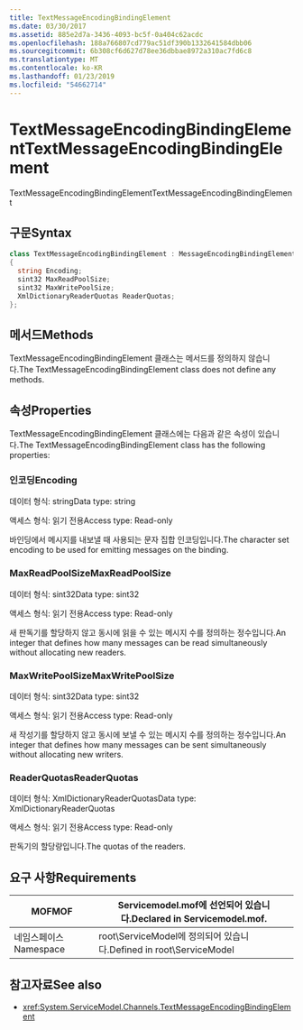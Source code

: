 ```yaml
---
title: TextMessageEncodingBindingElement
ms.date: 03/30/2017
ms.assetid: 885e2d7a-3436-4093-bc5f-0a404c62acdc
ms.openlocfilehash: 188a766807cd779ac51df390b1332641584dbb06
ms.sourcegitcommit: 6b308cf6d627d78ee36dbbae8972a310ac7fd6c8
ms.translationtype: MT
ms.contentlocale: ko-KR
ms.lasthandoff: 01/23/2019
ms.locfileid: "54662714"
---
```

# <a name="textmessageencodingbindingelement"></a><span data-ttu-id="38c6b-102">TextMessageEncodingBindingElement</span><span class="sxs-lookup"><span data-stu-id="38c6b-102">TextMessageEncodingBindingElement</span></span>
<span data-ttu-id="38c6b-103">TextMessageEncodingBindingElement</span><span class="sxs-lookup"><span data-stu-id="38c6b-103">TextMessageEncodingBindingElement</span></span>  
  
## <a name="syntax"></a><span data-ttu-id="38c6b-104">구문</span><span class="sxs-lookup"><span data-stu-id="38c6b-104">Syntax</span></span>  
  
```csharp
class TextMessageEncodingBindingElement : MessageEncodingBindingElement  
{  
  string Encoding;  
  sint32 MaxReadPoolSize;  
  sint32 MaxWritePoolSize;  
  XmlDictionaryReaderQuotas ReaderQuotas;  
};  
```  
  
## <a name="methods"></a><span data-ttu-id="38c6b-105">메서드</span><span class="sxs-lookup"><span data-stu-id="38c6b-105">Methods</span></span>  
 <span data-ttu-id="38c6b-106">TextMessageEncodingBindingElement 클래스는 메서드를 정의하지 않습니다.</span><span class="sxs-lookup"><span data-stu-id="38c6b-106">The TextMessageEncodingBindingElement class does not define any methods.</span></span>  
  
## <a name="properties"></a><span data-ttu-id="38c6b-107">속성</span><span class="sxs-lookup"><span data-stu-id="38c6b-107">Properties</span></span>  
 <span data-ttu-id="38c6b-108">TextMessageEncodingBindingElement 클래스에는 다음과 같은 속성이 있습니다.</span><span class="sxs-lookup"><span data-stu-id="38c6b-108">The TextMessageEncodingBindingElement class has the following properties:</span></span>  
  
### <a name="encoding"></a><span data-ttu-id="38c6b-109">인코딩</span><span class="sxs-lookup"><span data-stu-id="38c6b-109">Encoding</span></span>  
 <span data-ttu-id="38c6b-110">데이터 형식: string</span><span class="sxs-lookup"><span data-stu-id="38c6b-110">Data type: string</span></span>  
  
 <span data-ttu-id="38c6b-111">액세스 형식: 읽기 전용</span><span class="sxs-lookup"><span data-stu-id="38c6b-111">Access type: Read-only</span></span>  
  
 <span data-ttu-id="38c6b-112">바인딩에서 메시지를 내보낼 때 사용되는 문자 집합 인코딩입니다.</span><span class="sxs-lookup"><span data-stu-id="38c6b-112">The character set encoding to be used for emitting messages on the binding.</span></span>  
  
### <a name="maxreadpoolsize"></a><span data-ttu-id="38c6b-113">MaxReadPoolSize</span><span class="sxs-lookup"><span data-stu-id="38c6b-113">MaxReadPoolSize</span></span>  
 <span data-ttu-id="38c6b-114">데이터 형식: sint32</span><span class="sxs-lookup"><span data-stu-id="38c6b-114">Data type: sint32</span></span>  
  
 <span data-ttu-id="38c6b-115">액세스 형식: 읽기 전용</span><span class="sxs-lookup"><span data-stu-id="38c6b-115">Access type: Read-only</span></span>  
  
 <span data-ttu-id="38c6b-116">새 판독기를 할당하지 않고 동시에 읽을 수 있는 메시지 수를 정의하는 정수입니다.</span><span class="sxs-lookup"><span data-stu-id="38c6b-116">An integer that defines how many messages can be read simultaneously without allocating new readers.</span></span>  
  
### <a name="maxwritepoolsize"></a><span data-ttu-id="38c6b-117">MaxWritePoolSize</span><span class="sxs-lookup"><span data-stu-id="38c6b-117">MaxWritePoolSize</span></span>  
 <span data-ttu-id="38c6b-118">데이터 형식: sint32</span><span class="sxs-lookup"><span data-stu-id="38c6b-118">Data type: sint32</span></span>  
  
 <span data-ttu-id="38c6b-119">액세스 형식: 읽기 전용</span><span class="sxs-lookup"><span data-stu-id="38c6b-119">Access type: Read-only</span></span>  
  
 <span data-ttu-id="38c6b-120">새 작성기를 할당하지 않고 동시에 보낼 수 있는 메시지 수를 정의하는 정수입니다.</span><span class="sxs-lookup"><span data-stu-id="38c6b-120">An integer that defines how many messages can be sent simultaneously without allocating new writers.</span></span>  
  
### <a name="readerquotas"></a><span data-ttu-id="38c6b-121">ReaderQuotas</span><span class="sxs-lookup"><span data-stu-id="38c6b-121">ReaderQuotas</span></span>  
 <span data-ttu-id="38c6b-122">데이터 형식: XmlDictionaryReaderQuotas</span><span class="sxs-lookup"><span data-stu-id="38c6b-122">Data type: XmlDictionaryReaderQuotas</span></span>  
  
 <span data-ttu-id="38c6b-123">액세스 형식: 읽기 전용</span><span class="sxs-lookup"><span data-stu-id="38c6b-123">Access type: Read-only</span></span>  
  
 <span data-ttu-id="38c6b-124">판독기의 할당량입니다.</span><span class="sxs-lookup"><span data-stu-id="38c6b-124">The quotas of the readers.</span></span>  
  
## <a name="requirements"></a><span data-ttu-id="38c6b-125">요구 사항</span><span class="sxs-lookup"><span data-stu-id="38c6b-125">Requirements</span></span>  
  
|<span data-ttu-id="38c6b-126">MOF</span><span class="sxs-lookup"><span data-stu-id="38c6b-126">MOF</span></span>|<span data-ttu-id="38c6b-127">Servicemodel.mof에 선언되어 있습니다.</span><span class="sxs-lookup"><span data-stu-id="38c6b-127">Declared in Servicemodel.mof.</span></span>|  
|---------|-----------------------------------|  
|<span data-ttu-id="38c6b-128">네임스페이스</span><span class="sxs-lookup"><span data-stu-id="38c6b-128">Namespace</span></span>|<span data-ttu-id="38c6b-129">root\ServiceModel에 정의되어 있습니다.</span><span class="sxs-lookup"><span data-stu-id="38c6b-129">Defined in root\ServiceModel</span></span>|  
  
## <a name="see-also"></a><span data-ttu-id="38c6b-130">참고자료</span><span class="sxs-lookup"><span data-stu-id="38c6b-130">See also</span></span>
- <xref:System.ServiceModel.Channels.TextMessageEncodingBindingElement>

